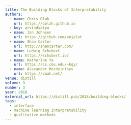```yaml
---
title: The Building Blocks of Interpretability
authors:
  - name: Chris Olah
    url: https://colah.github.io
  - key: arvindsatya
  - name: Ian Johnson
    url: https://github.com/enjalot
  - name: Shan Carter
    url: http://shancarter.com/
  - name: Ludwig Schubert
    url: https://schubert.io/
  - name: Katherine Ye
    url: https://cs.cmu.edu/~kqy/
  - name: Alexander Mordvintsev
    url: https://znah.net/
venue: distill
volume: 3
number: 3
year: 2018
external_url: https://distill.pub/2018/building-blocks/
tags:
  - interface
  - machine learning interpretability
  - qualitative methods
---
```

